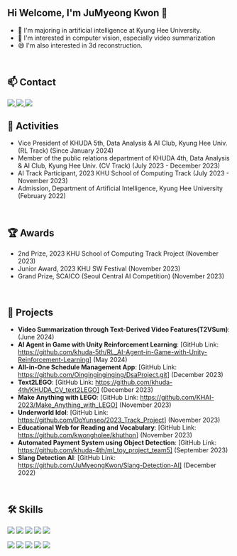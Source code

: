 ## Hi Welcome, I'm JuMyeong Kwon 👋
- 🔭 I'm majoring in artificial intelligence at Kyung Hee University.
- 🌱 I'm interested in computer vision, especially video summarization
- 😄 I'm also interested in 3d reconstruction.
<br>

## 📫 Contact
<a href="mailto:apple043058@khu.ac.kr" target="_blank">
<img src="https://img.shields.io/badge/apple043058@khu.ac.kr-EA4335.svg?style=flat-square&logo=Gmail&logoColor=white"/>
</a> <a href="https://kwonjumyeong.tistory.com/" target="_blank">
<img src="https://img.shields.io/badge/Tistory-000000.svg?style=flat-square&logo=Tistory&logoColor=white"/>
</a> </a> <a href="https://jumyeongkwon.github.io/" target="_blank">
<img src="https://img.shields.io/badge/Portfolio-181717.svg?style=flat-square&logo=GitHub&logoColor=white"/>
</a>
<br>

## 🌟 Activities
- Vice President of KHUDA 5th, Data Analysis & AI Club, Kyung Hee Univ. (RL Track) (Since January 2024)
- Member of the public relations department of KHUDA 4th, Data Analysis & AI Club, Kyung Hee Univ. (CV Track) (July 2023 - December 2023)
- AI Track Participant, 2023 KHU School of Computing Track (July 2023 - November 2023)
- Admission, Department of Artificial Intelligence, Kyung Hee University (February 2022)
<br>

## 🏆 Awards
- 2nd Prize, 2023 KHU School of Computing Track Project (November 2023)
- Junior Award, 2023 KHU SW Festival (November 2023)
- Grand Prize, SCAICO (Seoul Central AI Competition) (November 2023)
<br>

## 🚀 Projects
- **Video Summarization through Text-Derived Video Features(T2VSum)**: (June 2024)
- **AI Agent in Game with Unity Reinforcement Learning**: [GitHub Link: https://github.com/khuda-5th/RL_AI-Agent-in-Game-with-Unity-Reinforcement-Learning] (May 2024)
- **All-in-One Schedule Management App**: [GitHub Link: https://github.com/Oinginginginging/DsaProject.git] (December 2023)
- **Text2LEGO**: [GitHub Link: https://github.com/khuda-4th/KHUDA_CV_text2LEGO] (December 2023)
- **Make Anything with LEGO**: [GitHub Link: https://github.com/KHAI-2023/Make_Anything_with_LEGO] (November 2023)
- **Underworld Idol**: [GitHub Link: https://github.com/DoYunseo/2023_Track_Project] (November 2023)
- **Educational Web for Reading and Vocabulary**: [GitHub Link: https://github.com/kwongholee/khuthon] (November 2023)
- **Automated Payment System using Object Detection**: [GitHub Link: https://github.com/khuda-4th/ml_toy_project_team5] (September 2023)
- **Slang Detection AI**: [GitHub Link: https://github.com/JuMyeongKwon/Slang-Detection-AI] (December 2022)
<br>

## 🛠 Skills
<img src="https://img.shields.io/badge/Python-3776AB?style=for-the-badge&logo=Python&logoColor=white"> <img src="https://img.shields.io/badge/PyTorch-EE4C2C?style=for-the-badge&logo=PyTorch&logoColor=white"> <img src="https://img.shields.io/badge/Keras-D00000?style=for-the-badge&logo=Keras&logoColor=white"> <img src="https://img.shields.io/badge/Tensorflow-FF6F00?style=for-the-badge&logo=Tensorflow&logoColor=white"> <img src="https://img.shields.io/badge/OpenCV-5C3EE8?style=for-the-badge&logo=OpenCV&logoColor=white">

<img src="https://img.shields.io/badge/VS Code-007ACC?style=for-the-badge&logo=Visual Studio Code&logoColor=white"> <img src="https://img.shields.io/badge/Unity-000000?style=for-the-badge&logo=Unity&logoColor=white"> <img src="https://img.shields.io/badge/C++-00599C?style=for-the-badge&logo=C++&logoColor=white"> <img src="https://img.shields.io/badge/HTML5-E34F26?style=for-the-badge&logo=HTML5&logoColor=white"> <img src="https://img.shields.io/badge/CSS3-1572B6?style=for-the-badge&logo=CSS3&logoColor=white">
